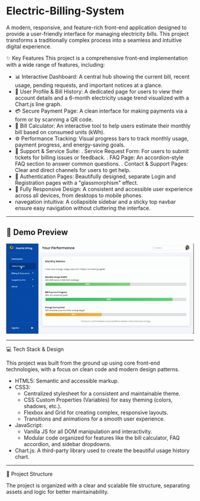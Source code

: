 # Electric-Billing-System
A modern, responsive, and feature-rich front-end application designed to provide a user-friendly interface for managing electricity bills. This project transforms a traditionally complex process into a seamless and intuitive digital experience.

✨ Key Features
This project is a comprehensive front-end implementation with a wide range of features, including:

*   📊 Interactive Dashboard: A central hub showing the current bill, recent usage, pending requests, and important notices at a glance.
*   👤 User Profile & Bill History: A dedicated page for users to view their account details and a 6-month electricity usage trend visualized with a Chart.js line graph.
*   💳 Secure Payment Page: A clean interface for making payments via a form or by scanning a QR code.
*   🧮 Bill Calculator: An interactive tool to help users estimate their monthly bill based on consumed units (kWh).
*   ⚙️ Performance Tracking: Visual progress bars to track monthly usage, payment progress, and energy-saving goals.
*   🎫 Support & Service Suite:
      .   Service Request Form: For users to submit tickets for billing issues or feedback.
      .   FAQ Page: An accordion-style FAQ section to answer common questions.
      .   Contact & Support Pages: Clear and direct channels for users to get help.
*   🔐 Authentication Pages: Beautifully designed, separate Login and Registration pages with a "glassmorphism" effect.
*   📱 Fully Responsive Design: A consistent and accessible user experience across all devices, from desktops to mobile phones.
*    navegation intuitiva: A collapsible sidebar and a sticky top navbar ensure easy navigation without cluttering the interface.
---------------------------------------------------------------------------------------------------------------------------------------------------------------------------------------------------------------------

 ## 🎥 Demo Preview

![App Demo](https://github.com/sravyasirapu/Electric-Billing-System/blob/61d95eb49a4cbbd1ef78f859cf2a296a6dbeefbe/projectpreview.gif)

---------------------------------------------------------------------------------------------------------------------------------------------------------------------------------------------------------------------

 💻 Tech Stack & Design

This project was built from the ground up using core front-end technologies, with a focus on clean code and modern design patterns.

*   HTML5: Semantic and accessible markup.
*   CSS3:
    *   Centralized stylesheet for a consistent and maintainable theme.
    *   CSS Custom Properties (Variables) for easy theming (colors, shadows, etc.).
    *   Flexbox and Grid for creating complex, responsive layouts.
    *   Transitions and animations for a smooth user experience.
*   JavaScript:
    *   Vanilla JS for all DOM manipulation and interactivity.
    *   Modular code organized for features like the bill calculator, FAQ accordion, and sidebar dropdowns.
*   Chart.js: A third-party library used to create the beautiful usage history chart.
---------------------------------------------------------------------------------------------------------------------------------------------------------------------------------------------------------------------
📂 Project Structure

The project is organized with a clear and scalable file structure, separating assets and logic for better maintainability.





